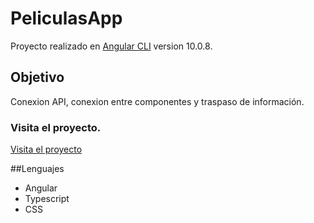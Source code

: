 # PeliculasApp

Proyecto realizado en [Angular CLI](https://github.com/angular/angular-cli) version 10.0.8.

## Objetivo
Conexion API, conexion entre componentes y traspaso de información.

### Visita el proyecto.

[Visita el proyecto](https://cartelerafilms.herokuapp.com/)

##Lenguajes
+ Angular
+ Typescript
+ CSS
